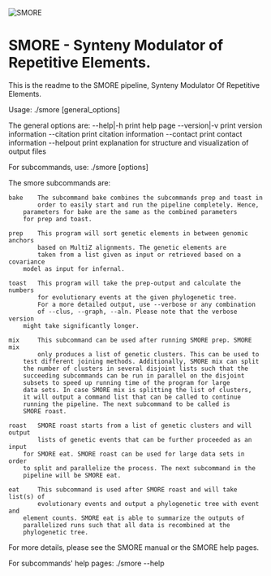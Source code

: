 ![SMORE](http://www.bioinf.uni-leipzig.de/~bsarah/smore_logo3.png "")

# SMORE - Synteny Modulator of Repetitive Elements.

This is the readme to the SMORE pipeline, Synteny Modulator Of Repetitive Elements.

Usage: ./smore [general_options]

The general options are:
        --help|-h       print help page
	--version|-v    print version information
	--citation	print citation information
	--contact       print contact information
        --helpout       print explanation for structure and visualization of
	                output files

For subcommands, use: ./smore <subcommand> [options]

The smore subcommands are:

    bake    The subcommand bake combines the subcommands prep and toast in
            order to easily start and run the pipeline completely. Hence,
	    parameters for bake are the same as the combined parameters
	    for prep and toast.

    prep    This program will sort genetic elements in between genomic anchors
            based on MultiZ alignments. The genetic elements are
            taken from a list given as input or retrieved based on a covariance
	    model as input for infernal.

    toast   This program will take the prep-output and calculate the numbers
            for evolutionary events at the given phylogenetic tree.
            For a more detailed output, use --verbose or any combination
            of --clus, --graph, --aln. Please note that the verbose version
	    might take significantly longer.

    mix     This subcommand can be used after running SMORE prep. SMORE mix
            only produces a list of genetic clusters. This can be used to
	    test different joining methods. Additionally, SMORE mix can split
	    the number of clusters in several disjoint lists such that the
	    succeeding subcommands can be run in parallel on the disjoint
	    subsets to speed up running time of the program for large
	    data sets. In case SMORE mix is splitting the list of clusters,
	    it will output a command list that can be called to continue
	    running the pipeline. The next subcommand to be called is
	    SMORE roast.

    roast   SMORE roast starts from a list of genetic clusters and will output
            lists of genetic events that can be further proceeded as an input
	    for SMORE eat. SMORE roast can be used for large data sets in order
	    to split and parallelize the process. The next subcommand in the
	    pipeline will be SMORE eat.

    eat     This subcommand is used after SMORE roast and will take list(s) of
            evolutionary events and output a phylogenetic tree with event and
	    element counts. SMORE eat is able to summarize the outputs of
	    parallelized runs such that all data is recombined at the
	    phylogenetic tree.



For more details, please see the SMORE manual or the SMORE help pages.

For subcommands' help pages:
./smore <subcommand> --help

